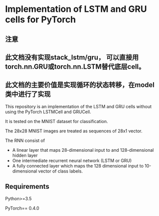 # Implementation of LSTM and GRU cells for PyTorch
## 注意
## 此文档没有实现stack_lstm/gru， 可以直接用torch.nn.GRU或torch.nn.LSTM替代底层cell。
## 此文档的主要价值是实现循环的状态转移，在model类中进行了实现



This repository is an implementation of the LSTM  and GRU cells without using the PyTorch LSTMCell and GRUCell.  

It is tested on the MNIST dataset for classification. 

The 28x28 MNIST images are treated as sequences of 28x1 vector.

The RNN consist of 

- A linear layer that maps 28-dimensional input to and 128-dimensional hidden layer
- One intermediate recurrent neural network (LSTM or GRU)
- A fully connected layer which maps the 128 dimensional input to 10-dimensional vector of class labels.



## Requirements 

Python>=3.5

PyTorch== 0.4.0



